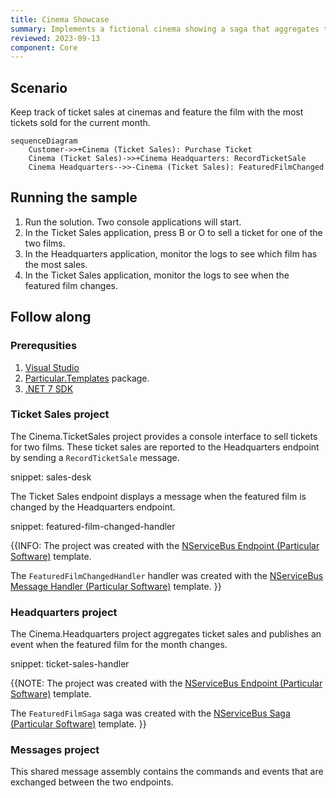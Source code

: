 ```yaml
---
title: Cinema Showcase
summary: Implements a fictional cinema showing a saga that aggregates ticket sales.
reviewed: 2023-09-13
component: Core
---
```



## Scenario

Keep track of ticket sales at cinemas and feature the film with the most tickets sold for the current month.

```mermaid
sequenceDiagram
    Customer->>+Cinema (Ticket Sales): Purchase Ticket
    Cinema (Ticket Sales)->>+Cinema Headquarters: RecordTicketSale
    Cinema Headquarters-->>-Cinema (Ticket Sales): FeaturedFilmChanged
```

## Running the sample

1. Run the solution. Two console applications will start.
2. In the Ticket Sales application, press B or O to sell a ticket for one of the two films.
3. In the Headquarters application, monitor the logs to see which film has the most sales.
4. In the Ticket Sales application, monitor the logs to see when the featured film changes.

## Follow along

### Prerequsities

1. [Visual Studio](https://visualstudio.microsoft.com/downloads/)
1. [Particular.Templates](/nservicebus/dotnet-templates/) package.
1. [.NET 7 SDK](https://dotnet.microsoft.com/en-us/download/dotnet/7.0)

### Ticket Sales project

The Cinema.TicketSales project provides a console interface to sell tickets for two films. These ticket sales are reported to the Headquarters endpoint by sending a `RecordTicketSale` message.

snippet: sales-desk

The Ticket Sales endpoint displays a message when the featured film is changed by the Headquarters endpoint.

snippet: featured-film-changed-handler

{{INFO:
  The project was created with the [NServiceBus Endpoint (Particular Software)](/nservicebus/dotnet-templates/#nservicebus-endpoint) template.
  
  The `FeaturedFilmChangedHandler` handler was created with the [NServiceBus Message Handler (Particular Software)](/nservicebus/dotnet-templates/#nservicebus-handler) template.
}}

### Headquarters project

The Cinema.Headquarters project aggregates ticket sales and publishes an event when the featured film for the month changes.

snippet: ticket-sales-handler

{{NOTE:
  The project was created with the [NServiceBus Endpoint (Particular Software)](/nservicebus/dotnet-templates/#nservicebus-endpoint) template.
  
  The `FeaturedFilmSaga` saga was created with the [NServiceBus Saga (Particular Software)](/nservicebus/dotnet-templates/#nservicebus-saga) template.
}}

### Messages project

This shared message assembly contains the commands and events that are exchanged between the two endpoints.
